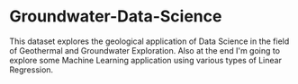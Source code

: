 # Groundwater-Data-Science

This dataset explores the geological application of Data Science in the field of Geothermal and Groundwater Exploration. Also at the end I'm going to explore some Machine Learning application using various types of Linear Regression.
